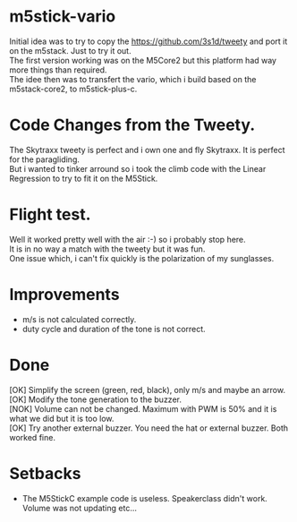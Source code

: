 # m5stick-vario
Initial idea was to try to copy the https://github.com/3s1d/tweety and port it on the m5stack. Just to try it out.</br>
The first version working was on the M5Core2 but this platform had way more things than required.</br>
The idee then was to transfert the vario, which i build based on the m5stack-core2, to m5stick-plus-c.</br>

# Code Changes from the Tweety.
The Skytraxx tweety is perfect and i own one and fly Skytraxx. It is perfect for the paragliding.</br>
But i wanted to tinker arround so i took the climb code with the Linear Regression to try to fit it on the M5Stick.</br>

# Flight test.
Well it worked pretty well with the air :-) so i probably stop here.</br>
It is in no way a match with the tweety but it was fun. </br>
One issue which, i can't fix quickly is the polarization of my sunglasses.</br>

# Improvements
* m/s is not calculated correctly.</br>
* duty cycle and duration of the tone is not correct.</br>

# Done
[OK] Simplify the screen (green, red, black), only m/s and maybe an arrow.</br>
[OK] Modify the tone generation to the buzzer.</br>
[NOK] Volume can not be changed. Maximum with PWM is 50% and it is what we did but it is too low.</br>
[OK] Try another external buzzer. You need the hat or external buzzer. Both worked fine.</br>

# Setbacks
* The M5StickC example code is useless. Speakerclass didn't work. Volume was not updating etc...
